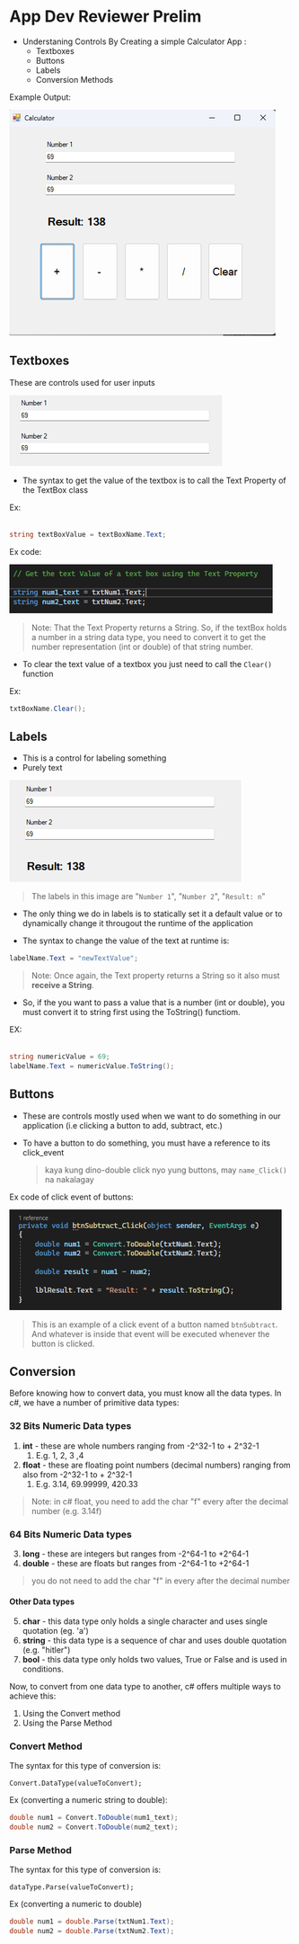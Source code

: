 # App Dev Reviewer Prelim

* Understaning Controls By Creating a simple Calculator App :
  * Textboxes 
  * Buttons 
  * Labels
  * Conversion Methods

Example Output:

![Calculator](image1.png)

## Textboxes

These are controls used for user inputs

![Textboxes](image2.png)


* The syntax to get the value of the textbox is to call the Text Property of the TextBox class

Ex:
``` c#

string textBoxValue = textBoxName.Text;

```

Ex code:

![textProperty](textProperty.png)

> Note: That the Text Property returns a String. So, if the textBox holds a number in a string data type, you need to convert it to get the number representation (int or double) of that string number.

* To clear the text value of a textbox you just need to call the `Clear()` function

Ex:
``` c#
txtBoxName.Clear();
```

## Labels

* This is a control for labeling something
* Purely text

![label](image3.png)

> The labels in this image are "`Number 1`", "`Number 2`", "`Result: n`" 

* The only thing we do in labels is to statically set it a default value or to dynamically change it througout the runtime of the application

- The syntax to change the value of the text at runtime is:
``` c#
labelName.Text = "newTextValue";
```

> Note: Once again, the Text property returns a String so it also must **receive a String**.

- So, if the you want to pass a value that is a number (int or double), you must convert it to string first using the ToString() functiom.

EX:

``` c#

string numericValue = 69;
labelName.Text = numericValue.ToString();

```

## Buttons

* These are controls mostly used when we want to do something in our application (i.e clicking a button to add, subtract, etc.)

* To have a button to do something, you must have a reference to its click_event
    >kaya kung dino-double click nyo yung buttons, may ``name_Click()`` na nakalagay

Ex code of click event of buttons:


![btnClick](btnClick.png)


> This is an example of a click event of a button named `btnSubtract`. And whatever is inside that event will be executed whenever the button is clicked.


## Conversion

Before knowing how to convert data, you must know all the data types. In c#, we have a number of primitive data types:

### **32 Bits** Numeric Data types 
1. **int** - these are whole numbers ranging from -2^32-1 to + 2^32-1
   1. E.g. 1, 2, 3 ,4
2. **float** - these are floating point numbers (decimal numbers) ranging from also from -2^32-1 to + 2^32-1
   1. E.g. 3.14, 69.99999, 420.33
>Note: in c# float, you need to add the char "f" every after the decimal number (e.g. 3.14f)

### **64 Bits** Numeric Data types
3. **long** - these are integers but ranges from -2^64-1 to +2^64-1 
4. **double** - these are floats but ranges from -2^64-1 to +2^64-1  
  > you do not need to add the char "f" in every after the decimal number


#### **Other Data types**
5. **char** - this data type only holds a single character and uses single quotation (eg. 'a')
6. **string** - this data type is a sequence of char and uses double quotation (e.g. "hitler")
7. **bool** - this data type only holds two values, True or False and is used in conditions.


Now, to convert from one data type to another, c# offers multiple ways to achieve this:

1. Using the Convert method 
2. Using the Parse Method
   

### Convert Method

The syntax for this type of conversion is:

```
Convert.DataType(valueToConvert);
```

Ex (converting a numeric string to double):

``` c#
double num1 = Convert.ToDouble(num1_text);
double num2 = Convert.ToDouble(num2_text);
```


### Parse Method

The syntax for this type of conversion is:

``` 
dataType.Parse(valueToConvert);
```

Ex (converting a numeric to double)
``` c#
double num1 = double.Parse(txtNum1.Text);
double num2 = double.Parse(txtNum2.Text);
```






